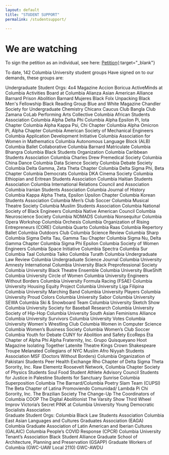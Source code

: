 ```yaml
---
layout: default
title: "STUDENT SUPPORT"
permalink: /studentsupport/

---
```


# We are watching 
To sign the petition as an individual, see here: [Petition](https://actionnetwork.org/petitions/mobilized-african-diaspora-demands?source=direct_link&){:target="_blank"}

To date, 142 Columbia University student groups Have signed on to our demands, these groups are:

<div class="row">
  <div class="col-md-8" markdown='1' float='left' width='50%'>
   Undergraduate Student Orgs:
      4x4 Magazine
      Accion Boricua
      ActiveMinds at Columbia
      Activities Board at Columbia 
      Alianza
      Asian American Alliance
      Barnard Prison Abolition
      Barnard Mujeres
      Black Folx Unpacking 
      Black Men's Fellowship 
      Black Reading Group
      Blue and White Magazine
      Chandler Society for Undergraduate Chemistry
      Chicanx Caucus
      Club Bangla
      Club Zamana
      CoLab Performing Arts Collective
      Columbia African Students Association
      Columbia Alpha Delta Phi
      Columbia Alpha Epsilon Pi, Iota Chapter
      Columbia Alpha Kappa Psi, Chi Chapter
      Columbia Alpha Omicron Pi, Alpha Chapter
      Columbia American Society of Mechanical Engineers
      Columbia Application Development Initiative
      Columbia Association for Women in Mathematics
      Columbia Autonomous Language Block (ALB)
      Columbia Ballet Collaborative
      Columbia Barnard Matriculate
      Columbia Bhangra
      Columbia Black Students Organization
      Columbia Caribbean Students Association
      Columbia Charles Drew Premedical Society
      Columbia China Dance
      Columbia Data Science Society
      Columbia Debate Society
      Columbia Delta Gamma, Zeta Theta Chapter
      Columbia Delta Sigma Phi, Beta Chapter
      Columbia Democrats
      Columbia DKA Cinema Society
      Columbia Ethiopian and Eritrean Students Association
      Columbia Haitian Students Association
      Columbia International Relations Council and Association
      Columbia Iranian Students Association
      Columbia Journal of History
      Columbia Kappa Alpha Theta, Epsilon Upsilon Chapter
      Columbia Korean Students Association
      Columbia Men’s Club Soccer
      Columbia Musical Theatre Society
      Columbia Muslim Students Association
      Columbia National Society of Black Engineers
      Columbia Native American Council
      Columbia Neuroscience Society
      Columbia NOMADS
      Columbia Nonsequitur
      Columbia Opera Workshop
      Columbia Orchesis
      Columbia Organization of Rising Entrepreneurs (CORE)
      Columbia Quarto 
      Columbia Raas
      Columbia Repertory Ballet
      Columbia Outdoors Club
      Columbia Science Review
      Columbia Sharp
      Columbia Sigma Delta Tau, Gamma Tau Chapter
      Columbia Sigma Nu, Delta Gamma Chapter
      Columbia Sigma Phi Epsilon
      Columbia Society of Women Engineers 
      Columbia Space Initiative
      Columbia Spectra
      Columbia Sur
      Columbia Taal
      Columbia Taiko
      Columbia Turath 
      Columbia Undergraduate Law Review
      Columbia Undergraduate Science Journal
      Columbia University Amnesty International
      Columbia University Black Preprofessional Society
      Columbia University Black Theatre Ensemble
      Columbia University BlueShift
      Columbia University Circle of Women
      Columbia University Engineers Without Borders
      Columbia University Formula Racing (FSAE)
      Columbia University Housing Equity Project
      Columbia University Liga Filipina 
      Columbia University Marching Band
      Columbia University Players
      Columbia University Proud Colors
      Columbia University Sabor
      Columbia University SEWA
      Columbia Ski & Snowboard Team
      Columbia University Sketch Show
      Columbia University Society for Baseball Research
      Columbia University Society of Hip-Hop
      Columbia University South Asian Feminisms Alliance
      Columbia University Survivors
      Columbia University Votes
      Columbia University Women's Wrestling Club
      Columbia Women in Computer Science
      Columbia Women’s Business Society
      Columbia Women’s Club Soccer
      Columbia Youth for Debate
      CUNY for Abolition and Safety
      EcoReps
      Eta Chapter of Alpha Phi Alpha Fraternity, Inc.
      Grupo Quisqueyano
      Hoot Magazine
      Isolating Together
      Latenite Theatre
      Kings Crown Shakespeare Troupe
      Melanated Collegians of NYC
      Muslim Afro Niyyah Students Association
      MSF (Doctors Without Borders) Columbia
      Organization of Pakistani Students
      Peer Health Exchange
      Rho Chapter of Delta Sigma Theta Sorority, Inc.
      Raw Elementz
      Roosevelt Network, Columbia Chapter
      Society of Physics Students
      Soul Food
      Student Athlete Advisory Council
      Students for Justice in Palestine
      Students for Sanctuary
      Sunrise Columbia
      Superposition Columbia
      The Barnard/Columbia Poetry Slam Team (CUPSI)
      The Beta Chapter of Latina Promoviendo Comunidad/ Lambda Pi Chi Sorority, Inc.
      The Brazilian Society
      The Change-Up
      The Coordinators of Columbia COOP
      The Digital Abolitionist
      The Varsity Show
      Third Wheel Improv
      Victoria’s Secret PINK at Columbia University 
      Young Democratic Socialists Association

    
  </div>
  <div class="col-md-4" markdown='1' float='right' width='50%'>
    Graduate Student Orgs:
      Columbia Black Law Students Association
      Columbia East Asian Languages and Cultures Graduates Association (EAGA)
      Columbia Graduate Association of Latin American and Iberian Cultures (GALAIC)
      Columbia People’s COVID Response (CPCR)
      Columbia University Tenant’s Association
      Black Student Alliance Graduate School of Architecture, Planning and Preservation (GSAPP)
      Graduate Workers of Columbia (GWC-UAW Local 2110) 
      GWC-AWDU
    
  </div>
</div>
  


